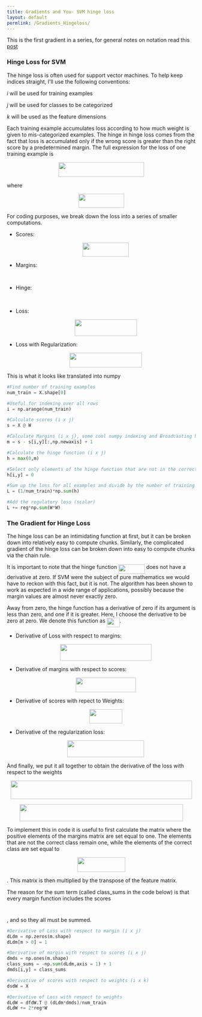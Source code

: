 ```yaml
---
title: Gradients and You- SVM hinge loss
layout: default
permlink: /Gradients_Hingeloss/
---
```

This is the first gradient in a series, for general notes on notation read this [post](https://cemalec.github.io/Gradients_Notation)

### Hinge Loss for SVM

The hinge loss is often used for support vector machines. To help keep indices straight, I'll use the following conventions:

_i_ will be used for training examples

_j_ will be used for classes to be categorized

_k_ will be used as the feature dimensions

Each training example accumulates loss according to how much weight is given to mis-categorized examples. The hinge in hinge loss comes from the fact that loss is accumulated only if the wrong score is greater than the right score by a predetermined margin. The full expression for the loss of one training example is

<p align="center"><img src="/_posts/tex/5446c83d569034c121408830fdb8e61f.svg?invert_in_darkmode&sanitize=true" align=middle width=228.43132125pt height=39.26959575pt/></p> where <p align="center"><img src="/_posts/tex/8d10f903f1a93f7146698c3522959577.svg?invert_in_darkmode&sanitize=true" align=middle width=122.93763735pt height=37.03214955pt/></p>

For coding purposes, we break down the loss into a series of smaller computations.

- Scores: <p align="center"><img src="/_posts/tex/e1129db95e7361f17bacec00e5e51252.svg?invert_in_darkmode&sanitize=true" align=middle width=122.93763735pt height=37.03214955pt/></p>

- Margins: <p align="center"><img src="/_posts/tex/f368324a59ce5c8bed8275bd5d28fc89.svg?invert_in_darkmode&sanitize=true" align=middle width=140.66478195pt height=15.296782050000001pt/></p>



- Hinge: <p align="center"><img src="/_posts/tex/8308c4a42d41f664e1a5f9cc7d67d72f.svg?invert_in_darkmode&sanitize=true" align=middle width=129.80417835pt height=17.031940199999998pt/></p>


- Loss: <p align="center"><img src="/_posts/tex/d506d3cb3815a31ed5faac655c511818.svg?invert_in_darkmode&sanitize=true" align=middle width=166.66753619999997pt height=43.7234787pt/></p>

- Loss with Regularization: <p align="center"><img src="/_posts/tex/0167d8db502ca0c07c774035505b70a2.svg?invert_in_darkmode&sanitize=true" align=middle width=192.93340274999997pt height=38.89287435pt/></p>

This is what it looks like translated into numpy

```python
#Find number of training examples
num_train = X.shape[0]

#Useful for indexing over all rows
i = np.arange(num_train)

#Calculate scores (i x j)
s = X @ W

#Calculate Margins (i x j), some cool numpy indexing and Broadcasting here
m = s - s[i,y][:,np.newaxis] + 1

#Calculate the hinge function (i x j)
h = max(0,m)

#Select only elements of the hinge function that are not in the correct class (i x j)
h[i,y] = 0

#Sum up the loss for all examples and divide by the number of training examples (scalar)
L = (1/num_train)*np.sum(h)

#Add the regulatory loss (scalar)
L += reg*np.sum(W*W)
```

### The Gradient for Hinge Loss

The hinge loss can be an intimidating function at first, but it can be broken down into relatively easy to compute chunks. Similarly, the complicated gradient of the hinge loss can be broken down into easy to compute chunks via the chain rule.

It is important to note that the hinge function <img src="/_posts/tex/17dbb49fa54774c628dc5b96668c94d8.svg?invert_in_darkmode&sanitize=true" align=middle width=70.22275589999998pt height=24.65753399999998pt/> does not have a derivative at zero. If SVM were the subject of pure mathematics we would have to reckon with this fact, but it is not. The algorithm has been shown to work as expected in a wide range of applications, possibly because the margin values are almost never exactly zero.

Away from zero, the hinge function has a derivative of zero if its argument is less than zero, and one if it is greater. Here, I choose the derivative to be zero at zero. We denote this function as <img src="/_posts/tex/7fd3f88f4852072eb1cecaa18566849a.svg?invert_in_darkmode&sanitize=true" align=middle width=34.05260099999999pt height=24.65753399999998pt/>.

- Derivative of Loss with respect to margins: <p align="center"><img src="/_posts/tex/cc6f837fead7a5bd3f3c813eb36b3b9c.svg?invert_in_darkmode&sanitize=true" align=middle width=243.30522645000002pt height=44.5453998pt/></p>


- Derivative of margins with respect to scores: <p align="center"><img src="/_posts/tex/781ad77e6655ebd64f4c491d035506bb.svg?invert_in_darkmode&sanitize=true" align=middle width=159.6858978pt height=38.5152603pt/></p>


- Derivative of scores with repect to Weights: <p align="center"><img src="/_posts/tex/53b21d22450f5666a45825dd971c4c36.svg?invert_in_darkmode&sanitize=true" align=middle width=88.78385175pt height=38.5152603pt/></p>


- Derivative of the regularization loss: <p align="center"><img src="/_posts/tex/41b5981d7510b6109d39b82e856c37b0.svg?invert_in_darkmode&sanitize=true" align=middle width=204.96641714999998pt height=44.1686784pt/></p>



And finally, we put it all together to obtain the derivative of the loss with respect to the weights

<p align="center"><img src="/_posts/tex/58cae7829dab2e106c6f7655520be204.svg?invert_in_darkmode&sanitize=true" align=middle width=483.58564484999994pt height=49.64412915pt/></p>

<p align="center"><img src="/_posts/tex/c18016a124d12baeae92e4a1e76515fa.svg?invert_in_darkmode&sanitize=true" align=middle width=435.20463194999996pt height=44.5453998pt/></p>

To implement this in code it is useful to first calculate the matrix where the positive elements of the margins matrix are set equal to one. The elements that are not the correct class remain one, while the elements of the correct class are set equal to <p align="center"><img src="/_posts/tex/88c868b0b89f47b675afd9eec55c86f2.svg?invert_in_darkmode&sanitize=true" align=middle width=127.13958015pt height=39.26959575pt/></p>. This matrix is then multiplied by the transpose of the feature matrix.

The reason for the sum term (called class_sums in the code below) is that every margin function includes the scores <p align="center"><img src="/_posts/tex/5ab506490ff70944678b4d80b392f26a.svg?invert_in_darkmode&sanitize=true" align=middle width=23.408644049999996pt height=11.780795399999999pt/></p>, and so they all must be summed.

```python
#Derivative of Loss with respect to margin (i x j)
dLdm = np.zeros(m.shape)
dLdm[m > 0] = 1

#Derivative of margin with respect to scores (i x j)
dmds = np.ones(m.shape)
class_sums = -np.sum(dLdm,axis = 1) + 1
dmds[i,y] = class_sums

#Derivative of scores with respect to weights (i x k)
dsdW = X

#Derivative of Loss with respect to weights
dLdW = dfdW.T @ (dLdm*dmds)/num_train
dLdW += 2*reg*W
```
